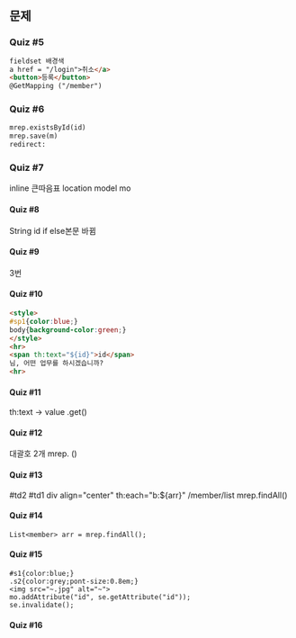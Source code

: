 ## 문제
### Quiz #5
```html
fieldset 배경색
a href = "/login">취소</a>
<button>등록</button>
@GetMapping ("/member")
```
### Quiz #6
```html
mrep.existsById(id)
mrep.save(m)
redirect:
```
### Quiz #7
inline
큰따음표
location
model mo
#### Quiz #8
String id
if else본문 바뀜
#### Quiz #9
3번
#### Quiz #10
```html
<style>
#sp1{color:blue;}
body{background-color:green;}
</style>
<hr>
<span th:text="${id}">id</span>
님, 어떤 업무를 하시겠습니까?
<hr>
```
#### Quiz #11
th:text -> value
.get()

#### Quiz #12
대괄호 2개
mrep.
()
#### Quiz #13
#td2
#td1
div align="center"
th:each="b:${arr}"
/member/list
mrep.findAll()

#### Quiz #14
```
List<member> arr = mrep.findAll();
```
#### Quiz #15
```
#s1{color:blue;}
.s2{color:grey;pont-size:0.8em;}
<img src="~.jpg" alt="~">
mo.addAttribute("id", se.getAttribute("id"));
se.invalidate();
```
#### Quiz #16
